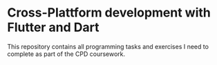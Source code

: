 # Cross-Plattform development with Flutter and Dart 

This repository contains all programming tasks and exercises I need to complete as part of the CPD coursework. 


